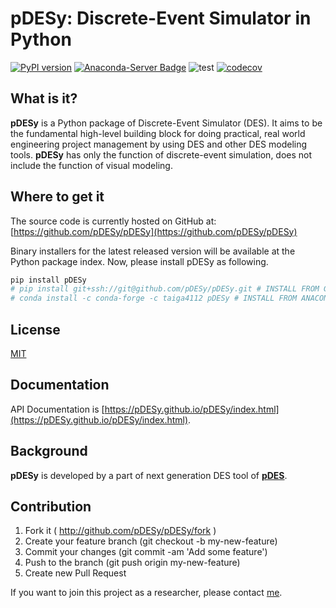 # pDESy: Discrete-Event Simulator in Python

[![PyPI version](https://badge.fury.io/py/pDESy.svg)](https://badge.fury.io/py/pDESy)
[![Anaconda-Server Badge](https://anaconda.org/taiga4112/pdesy/badges/version.svg)](https://anaconda.org/taiga4112/pdesy)
![test](https://github.com/pDESy/pDESy/workflows/test/badge.svg)
[![codecov](https://codecov.io/gh/pDESy/pDESy/branch/master/graph/badge.svg)](https://codecov.io/gh/pDESy/pDESy)

## What is it?

**pDESy** is a Python package of Discrete-Event Simulator (DES). It aims to be the fundamental high-level building block for doing practical, real world engineering project management by using DES and other DES modeling tools. **pDESy** has only the function of discrete-event simulation, does not include the function of visual modeling.


## Where to get it
The source code is currently hosted on GitHub at: [https://github.com/pDESy/pDESy](https://github.com/pDESy/pDESy)

Binary installers for the latest released version will be available at the Python package index. Now, please install pDESy as following.

```sh
pip install pDESy
# pip install git+ssh://git@github.com/pDESy/pDESy.git # INSTALL FROM GITHUB
# conda install -c conda-forge -c taiga4112 pDESy # INSTALL FROM ANACONDA
```

## License
[MIT](https://github.com/pDESy/pDESy/blob/master/LICENSE)

## Documentation
API Documentation is [https://pDESy.github.io/pDESy/index.html](https://pDESy.github.io/pDESy/index.html).

## Background
**pDESy** is developed by a part of next generation DES tool of **[pDES](https://github.com/pDESy/pDES)**.

## Contribution
1. Fork it ( http://github.com/pDESy/pDESy/fork )
2. Create your feature branch (git checkout -b my-new-feature)
3. Commit your changes (git commit -am 'Add some feature')
4. Push to the branch (git push origin my-new-feature)
5. Create new Pull Request

If you want to join this project as a researcher, please contact [me](https://github.com/taiga4112).